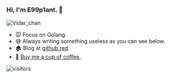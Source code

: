 ### Hi, I'm **E99p1ant**. 🍆

![Vidar_chan](https://cdn.github.red/Vidar_Chan.png)

- 🐭 Focus on Golang.
- 😅 Always writing something useless as you can see below.
- 🏠 Blog at [github.red](https://github.red).
- 🤤 [Buy me a cup of coffee.](https://afdian.net/@E99p1ant)

![visitors](https://visitor-badge.laobi.icu/badge?page_id=e99p1ant)
